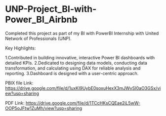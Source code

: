 # UNP-Project_BI-with-Power_BI_Airbnb

Completed this project as part of my BI with PowerBI Internship with United Network of Professionals (UNP).

Key Highlights:

1.Contributed in building innovative, interactive Power BI dashboards with detailed KPIs.
2.Dedicated to designing data models, conducting data transformation, and calculating using DAX for reliable analysis and reporting.
3.Dashboard is designed with a user-centric approach.

PBIX file Link: https://drive.google.com/file/d/1uxKI9UybE0soxuHexX3mJWvSI0aO3GSx/view?usp=sharing

PDF Link: https://drive.google.com/file/d/1TCcHKsCQEae2iL5wW-OOP5oJFtw1ZuMh/view?usp=sharing
